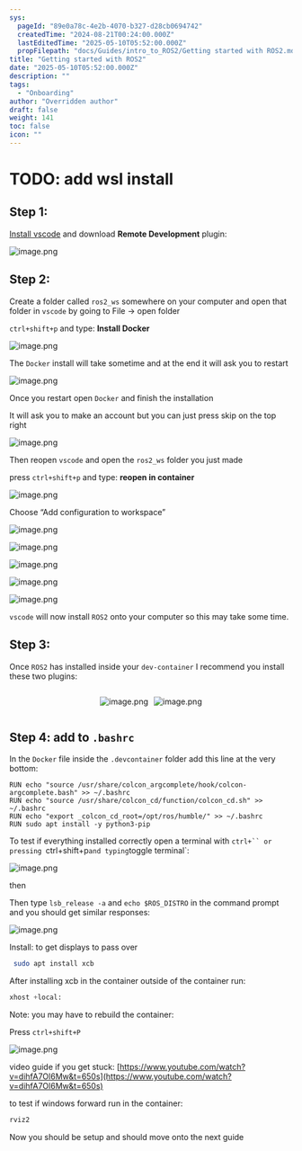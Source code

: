 ```yaml
---
sys:
  pageId: "89e0a78c-4e2b-4070-b327-d28cb0694742"
  createdTime: "2024-08-21T00:24:00.000Z"
  lastEditedTime: "2025-05-10T05:52:00.000Z"
  propFilepath: "docs/Guides/intro_to_ROS2/Getting started with ROS2.md"
title: "Getting started with ROS2"
date: "2025-05-10T05:52:00.000Z"
description: ""
tags:
  - "Onboarding"
author: "Overridden author"
draft: false
weight: 141
toc: false
icon: ""
---
```


# TODO: add wsl install

## Step 1:

[Install vscode](https://code.visualstudio.com/download) and download **Remote Development** plugin:

![image.png](https://prod-files-secure.s3.us-west-2.amazonaws.com/d518164a-d88e-44d1-a4ee-3adb3bd8bce0/efb52993-1881-4a40-b95e-6f020334f022/image.png?X-Amz-Algorithm=AWS4-HMAC-SHA256&X-Amz-Content-Sha256=UNSIGNED-PAYLOAD&X-Amz-Credential=ASIAZI2LB466YF6EVEIN%2F20250524%2Fus-west-2%2Fs3%2Faws4_request&X-Amz-Date=20250524T090752Z&X-Amz-Expires=3600&X-Amz-Security-Token=IQoJb3JpZ2luX2VjEEgaCXVzLXdlc3QtMiJGMEQCIAbTpynAJbj8q3A31HnlV6MIKXdjcp6SlDihksHbXsLkAiB6QUzWSNo7tOrtBghl2I8NDeEYfqGBoXMBKjQdm5HgMSr%2FAwgREAAaDDYzNzQyMzE4MzgwNSIMRiNZKnVz3BHmd19kKtwDl27mqRr%2F8wJr%2BDjLZGw89gKORukX39o9i4n5ircYbU8vNpc7%2B1hV6wy0g7etLep0fcJ7VGwaiUAAcmuLtoOMib7y%2Fu8soXsm1B5PekgpH9yFpGIcXwQh8baBuTaVji%2BvAjAwiSJNgQ9huTHwExqlEOuwjqYUM9glL5KW9gco2Vm%2FqER4%2BGdYQetFlwekUsglexgRlmvPntTcy4DObsD2DJ%2Fp0xgHaAPbiOeQNIlq%2F8DnIIB7GjAy5nOo3zAWDIq6BJO66wk%2BDFaXOo0jC88kU%2BAZiEkOq12IzDCUad9TQwGQlcNjwPdkW4MhKIiVCwhGB0kKTITvPplMB7ME%2FjhIQ4f%2BW8wKc0Rn%2BdHTGWNNsdOET3EBTTWKXexSksk668dptt40cIRX8u0HusWhhiysFGvrzJRJqmC49xWHUw8zJneWY%2BPOsPouKQ%2BpBrF7pxh39auSJHFe8JT3rAS2%2FcwHG3oltK64cYvNbqLN8iE6B5QqG2QDkxPHLDCQHbS1lKGRMzzgvC4NTehZmCIUr4TynNquWoI5WlO9FiWlxJ0czfjUNTI5vd6QDWhFbB9kGEEswuNxppU%2B2Af5dgDFM%2Bl9WuIX%2FzMdPmt2FlSorDkJeVQMKve%2Bg9NoGP%2BT88Uw1oDGwQY6pgG6N4fMcLattTQB83tw558%2Fv0pJ%2F%2B2Ww29oXsCcyodmB2geabBZ1ma6M1PxAgfpRBXTZeTd2arqdRNRzT8p9nPcnsTt4q%2BM0CHsNTwRDQunoqprjrxqAYU5edjp6FsvGj6YfvdBD9IcHhSyuGQifu5T0Ji%2B2cXNLu%2BXb0g0YQeqfUxHtg8veU0d14jTxui1nSpGgRAX4lEXdmhva9xd369aqbi2PoA0&X-Amz-Signature=26e948436db01507dc3f7e98d3184e65fd5b7253e7a4d0d7a83eef994b0de25d&X-Amz-SignedHeaders=host&x-id=GetObject)

## Step 2:

Create a folder called `ros2_ws` somewhere on your computer and open that folder in `vscode` by going to File → open folder 

`ctrl+shift+p` and type: **Install Docker**

![image.png](https://prod-files-secure.s3.us-west-2.amazonaws.com/d518164a-d88e-44d1-a4ee-3adb3bd8bce0/2269dc0e-1cd5-47ff-bceb-c04ad9b2eab0/image.png?X-Amz-Algorithm=AWS4-HMAC-SHA256&X-Amz-Content-Sha256=UNSIGNED-PAYLOAD&X-Amz-Credential=ASIAZI2LB466YF6EVEIN%2F20250524%2Fus-west-2%2Fs3%2Faws4_request&X-Amz-Date=20250524T090751Z&X-Amz-Expires=3600&X-Amz-Security-Token=IQoJb3JpZ2luX2VjEEgaCXVzLXdlc3QtMiJGMEQCIAbTpynAJbj8q3A31HnlV6MIKXdjcp6SlDihksHbXsLkAiB6QUzWSNo7tOrtBghl2I8NDeEYfqGBoXMBKjQdm5HgMSr%2FAwgREAAaDDYzNzQyMzE4MzgwNSIMRiNZKnVz3BHmd19kKtwDl27mqRr%2F8wJr%2BDjLZGw89gKORukX39o9i4n5ircYbU8vNpc7%2B1hV6wy0g7etLep0fcJ7VGwaiUAAcmuLtoOMib7y%2Fu8soXsm1B5PekgpH9yFpGIcXwQh8baBuTaVji%2BvAjAwiSJNgQ9huTHwExqlEOuwjqYUM9glL5KW9gco2Vm%2FqER4%2BGdYQetFlwekUsglexgRlmvPntTcy4DObsD2DJ%2Fp0xgHaAPbiOeQNIlq%2F8DnIIB7GjAy5nOo3zAWDIq6BJO66wk%2BDFaXOo0jC88kU%2BAZiEkOq12IzDCUad9TQwGQlcNjwPdkW4MhKIiVCwhGB0kKTITvPplMB7ME%2FjhIQ4f%2BW8wKc0Rn%2BdHTGWNNsdOET3EBTTWKXexSksk668dptt40cIRX8u0HusWhhiysFGvrzJRJqmC49xWHUw8zJneWY%2BPOsPouKQ%2BpBrF7pxh39auSJHFe8JT3rAS2%2FcwHG3oltK64cYvNbqLN8iE6B5QqG2QDkxPHLDCQHbS1lKGRMzzgvC4NTehZmCIUr4TynNquWoI5WlO9FiWlxJ0czfjUNTI5vd6QDWhFbB9kGEEswuNxppU%2B2Af5dgDFM%2Bl9WuIX%2FzMdPmt2FlSorDkJeVQMKve%2Bg9NoGP%2BT88Uw1oDGwQY6pgG6N4fMcLattTQB83tw558%2Fv0pJ%2F%2B2Ww29oXsCcyodmB2geabBZ1ma6M1PxAgfpRBXTZeTd2arqdRNRzT8p9nPcnsTt4q%2BM0CHsNTwRDQunoqprjrxqAYU5edjp6FsvGj6YfvdBD9IcHhSyuGQifu5T0Ji%2B2cXNLu%2BXb0g0YQeqfUxHtg8veU0d14jTxui1nSpGgRAX4lEXdmhva9xd369aqbi2PoA0&X-Amz-Signature=6890f0a037182b0f6642f29c107cb51c0ec9258ba8ac4ab35801e9e89dc4b54c&X-Amz-SignedHeaders=host&x-id=GetObject)

The `Docker` install will take sometime and at the end it will ask you to restart

![image.png](https://prod-files-secure.s3.us-west-2.amazonaws.com/d518164a-d88e-44d1-a4ee-3adb3bd8bce0/ed233f78-be33-4b1f-b89c-9c346c0e961e/image.png?X-Amz-Algorithm=AWS4-HMAC-SHA256&X-Amz-Content-Sha256=UNSIGNED-PAYLOAD&X-Amz-Credential=ASIAZI2LB466YF6EVEIN%2F20250524%2Fus-west-2%2Fs3%2Faws4_request&X-Amz-Date=20250524T090751Z&X-Amz-Expires=3600&X-Amz-Security-Token=IQoJb3JpZ2luX2VjEEgaCXVzLXdlc3QtMiJGMEQCIAbTpynAJbj8q3A31HnlV6MIKXdjcp6SlDihksHbXsLkAiB6QUzWSNo7tOrtBghl2I8NDeEYfqGBoXMBKjQdm5HgMSr%2FAwgREAAaDDYzNzQyMzE4MzgwNSIMRiNZKnVz3BHmd19kKtwDl27mqRr%2F8wJr%2BDjLZGw89gKORukX39o9i4n5ircYbU8vNpc7%2B1hV6wy0g7etLep0fcJ7VGwaiUAAcmuLtoOMib7y%2Fu8soXsm1B5PekgpH9yFpGIcXwQh8baBuTaVji%2BvAjAwiSJNgQ9huTHwExqlEOuwjqYUM9glL5KW9gco2Vm%2FqER4%2BGdYQetFlwekUsglexgRlmvPntTcy4DObsD2DJ%2Fp0xgHaAPbiOeQNIlq%2F8DnIIB7GjAy5nOo3zAWDIq6BJO66wk%2BDFaXOo0jC88kU%2BAZiEkOq12IzDCUad9TQwGQlcNjwPdkW4MhKIiVCwhGB0kKTITvPplMB7ME%2FjhIQ4f%2BW8wKc0Rn%2BdHTGWNNsdOET3EBTTWKXexSksk668dptt40cIRX8u0HusWhhiysFGvrzJRJqmC49xWHUw8zJneWY%2BPOsPouKQ%2BpBrF7pxh39auSJHFe8JT3rAS2%2FcwHG3oltK64cYvNbqLN8iE6B5QqG2QDkxPHLDCQHbS1lKGRMzzgvC4NTehZmCIUr4TynNquWoI5WlO9FiWlxJ0czfjUNTI5vd6QDWhFbB9kGEEswuNxppU%2B2Af5dgDFM%2Bl9WuIX%2FzMdPmt2FlSorDkJeVQMKve%2Bg9NoGP%2BT88Uw1oDGwQY6pgG6N4fMcLattTQB83tw558%2Fv0pJ%2F%2B2Ww29oXsCcyodmB2geabBZ1ma6M1PxAgfpRBXTZeTd2arqdRNRzT8p9nPcnsTt4q%2BM0CHsNTwRDQunoqprjrxqAYU5edjp6FsvGj6YfvdBD9IcHhSyuGQifu5T0Ji%2B2cXNLu%2BXb0g0YQeqfUxHtg8veU0d14jTxui1nSpGgRAX4lEXdmhva9xd369aqbi2PoA0&X-Amz-Signature=fc9184bbafb6ff155e3f7214e23cf593c9065266b32fa579ed4eb604dbd0f2a3&X-Amz-SignedHeaders=host&x-id=GetObject)

Once you restart open `Docker` and finish the installation

It will ask you to make an account but you can just press skip on the top right

![image.png](https://prod-files-secure.s3.us-west-2.amazonaws.com/d518164a-d88e-44d1-a4ee-3adb3bd8bce0/21010ad9-1659-4fd9-9f59-9932a09b2a3d/image.png?X-Amz-Algorithm=AWS4-HMAC-SHA256&X-Amz-Content-Sha256=UNSIGNED-PAYLOAD&X-Amz-Credential=ASIAZI2LB466YF6EVEIN%2F20250524%2Fus-west-2%2Fs3%2Faws4_request&X-Amz-Date=20250524T090752Z&X-Amz-Expires=3600&X-Amz-Security-Token=IQoJb3JpZ2luX2VjEEgaCXVzLXdlc3QtMiJGMEQCIAbTpynAJbj8q3A31HnlV6MIKXdjcp6SlDihksHbXsLkAiB6QUzWSNo7tOrtBghl2I8NDeEYfqGBoXMBKjQdm5HgMSr%2FAwgREAAaDDYzNzQyMzE4MzgwNSIMRiNZKnVz3BHmd19kKtwDl27mqRr%2F8wJr%2BDjLZGw89gKORukX39o9i4n5ircYbU8vNpc7%2B1hV6wy0g7etLep0fcJ7VGwaiUAAcmuLtoOMib7y%2Fu8soXsm1B5PekgpH9yFpGIcXwQh8baBuTaVji%2BvAjAwiSJNgQ9huTHwExqlEOuwjqYUM9glL5KW9gco2Vm%2FqER4%2BGdYQetFlwekUsglexgRlmvPntTcy4DObsD2DJ%2Fp0xgHaAPbiOeQNIlq%2F8DnIIB7GjAy5nOo3zAWDIq6BJO66wk%2BDFaXOo0jC88kU%2BAZiEkOq12IzDCUad9TQwGQlcNjwPdkW4MhKIiVCwhGB0kKTITvPplMB7ME%2FjhIQ4f%2BW8wKc0Rn%2BdHTGWNNsdOET3EBTTWKXexSksk668dptt40cIRX8u0HusWhhiysFGvrzJRJqmC49xWHUw8zJneWY%2BPOsPouKQ%2BpBrF7pxh39auSJHFe8JT3rAS2%2FcwHG3oltK64cYvNbqLN8iE6B5QqG2QDkxPHLDCQHbS1lKGRMzzgvC4NTehZmCIUr4TynNquWoI5WlO9FiWlxJ0czfjUNTI5vd6QDWhFbB9kGEEswuNxppU%2B2Af5dgDFM%2Bl9WuIX%2FzMdPmt2FlSorDkJeVQMKve%2Bg9NoGP%2BT88Uw1oDGwQY6pgG6N4fMcLattTQB83tw558%2Fv0pJ%2F%2B2Ww29oXsCcyodmB2geabBZ1ma6M1PxAgfpRBXTZeTd2arqdRNRzT8p9nPcnsTt4q%2BM0CHsNTwRDQunoqprjrxqAYU5edjp6FsvGj6YfvdBD9IcHhSyuGQifu5T0Ji%2B2cXNLu%2BXb0g0YQeqfUxHtg8veU0d14jTxui1nSpGgRAX4lEXdmhva9xd369aqbi2PoA0&X-Amz-Signature=629ab237863fefa80380e2147778e973893a53dc10f1ae211b040dedd0ec6cbb&X-Amz-SignedHeaders=host&x-id=GetObject)

Then reopen `vscode` and open the `ros2_ws` folder you just made

press `ctrl+shift+p` and type: **reopen in container**

![image.png](https://prod-files-secure.s3.us-west-2.amazonaws.com/d518164a-d88e-44d1-a4ee-3adb3bd8bce0/4e93b8c2-41ad-488c-8095-c74205196118/image.png?X-Amz-Algorithm=AWS4-HMAC-SHA256&X-Amz-Content-Sha256=UNSIGNED-PAYLOAD&X-Amz-Credential=ASIAZI2LB466YF6EVEIN%2F20250524%2Fus-west-2%2Fs3%2Faws4_request&X-Amz-Date=20250524T090751Z&X-Amz-Expires=3600&X-Amz-Security-Token=IQoJb3JpZ2luX2VjEEgaCXVzLXdlc3QtMiJGMEQCIAbTpynAJbj8q3A31HnlV6MIKXdjcp6SlDihksHbXsLkAiB6QUzWSNo7tOrtBghl2I8NDeEYfqGBoXMBKjQdm5HgMSr%2FAwgREAAaDDYzNzQyMzE4MzgwNSIMRiNZKnVz3BHmd19kKtwDl27mqRr%2F8wJr%2BDjLZGw89gKORukX39o9i4n5ircYbU8vNpc7%2B1hV6wy0g7etLep0fcJ7VGwaiUAAcmuLtoOMib7y%2Fu8soXsm1B5PekgpH9yFpGIcXwQh8baBuTaVji%2BvAjAwiSJNgQ9huTHwExqlEOuwjqYUM9glL5KW9gco2Vm%2FqER4%2BGdYQetFlwekUsglexgRlmvPntTcy4DObsD2DJ%2Fp0xgHaAPbiOeQNIlq%2F8DnIIB7GjAy5nOo3zAWDIq6BJO66wk%2BDFaXOo0jC88kU%2BAZiEkOq12IzDCUad9TQwGQlcNjwPdkW4MhKIiVCwhGB0kKTITvPplMB7ME%2FjhIQ4f%2BW8wKc0Rn%2BdHTGWNNsdOET3EBTTWKXexSksk668dptt40cIRX8u0HusWhhiysFGvrzJRJqmC49xWHUw8zJneWY%2BPOsPouKQ%2BpBrF7pxh39auSJHFe8JT3rAS2%2FcwHG3oltK64cYvNbqLN8iE6B5QqG2QDkxPHLDCQHbS1lKGRMzzgvC4NTehZmCIUr4TynNquWoI5WlO9FiWlxJ0czfjUNTI5vd6QDWhFbB9kGEEswuNxppU%2B2Af5dgDFM%2Bl9WuIX%2FzMdPmt2FlSorDkJeVQMKve%2Bg9NoGP%2BT88Uw1oDGwQY6pgG6N4fMcLattTQB83tw558%2Fv0pJ%2F%2B2Ww29oXsCcyodmB2geabBZ1ma6M1PxAgfpRBXTZeTd2arqdRNRzT8p9nPcnsTt4q%2BM0CHsNTwRDQunoqprjrxqAYU5edjp6FsvGj6YfvdBD9IcHhSyuGQifu5T0Ji%2B2cXNLu%2BXb0g0YQeqfUxHtg8veU0d14jTxui1nSpGgRAX4lEXdmhva9xd369aqbi2PoA0&X-Amz-Signature=5af9e4550a6e95b6773e9726ad32d5cb093cc855aebb551f771905208175b5aa&X-Amz-SignedHeaders=host&x-id=GetObject)

Choose “Add configuration to workspace”

![image.png](https://prod-files-secure.s3.us-west-2.amazonaws.com/d518164a-d88e-44d1-a4ee-3adb3bd8bce0/9560b282-5060-4989-ba37-97e7b2c22476/image.png?X-Amz-Algorithm=AWS4-HMAC-SHA256&X-Amz-Content-Sha256=UNSIGNED-PAYLOAD&X-Amz-Credential=ASIAZI2LB466YF6EVEIN%2F20250524%2Fus-west-2%2Fs3%2Faws4_request&X-Amz-Date=20250524T090752Z&X-Amz-Expires=3600&X-Amz-Security-Token=IQoJb3JpZ2luX2VjEEgaCXVzLXdlc3QtMiJGMEQCIAbTpynAJbj8q3A31HnlV6MIKXdjcp6SlDihksHbXsLkAiB6QUzWSNo7tOrtBghl2I8NDeEYfqGBoXMBKjQdm5HgMSr%2FAwgREAAaDDYzNzQyMzE4MzgwNSIMRiNZKnVz3BHmd19kKtwDl27mqRr%2F8wJr%2BDjLZGw89gKORukX39o9i4n5ircYbU8vNpc7%2B1hV6wy0g7etLep0fcJ7VGwaiUAAcmuLtoOMib7y%2Fu8soXsm1B5PekgpH9yFpGIcXwQh8baBuTaVji%2BvAjAwiSJNgQ9huTHwExqlEOuwjqYUM9glL5KW9gco2Vm%2FqER4%2BGdYQetFlwekUsglexgRlmvPntTcy4DObsD2DJ%2Fp0xgHaAPbiOeQNIlq%2F8DnIIB7GjAy5nOo3zAWDIq6BJO66wk%2BDFaXOo0jC88kU%2BAZiEkOq12IzDCUad9TQwGQlcNjwPdkW4MhKIiVCwhGB0kKTITvPplMB7ME%2FjhIQ4f%2BW8wKc0Rn%2BdHTGWNNsdOET3EBTTWKXexSksk668dptt40cIRX8u0HusWhhiysFGvrzJRJqmC49xWHUw8zJneWY%2BPOsPouKQ%2BpBrF7pxh39auSJHFe8JT3rAS2%2FcwHG3oltK64cYvNbqLN8iE6B5QqG2QDkxPHLDCQHbS1lKGRMzzgvC4NTehZmCIUr4TynNquWoI5WlO9FiWlxJ0czfjUNTI5vd6QDWhFbB9kGEEswuNxppU%2B2Af5dgDFM%2Bl9WuIX%2FzMdPmt2FlSorDkJeVQMKve%2Bg9NoGP%2BT88Uw1oDGwQY6pgG6N4fMcLattTQB83tw558%2Fv0pJ%2F%2B2Ww29oXsCcyodmB2geabBZ1ma6M1PxAgfpRBXTZeTd2arqdRNRzT8p9nPcnsTt4q%2BM0CHsNTwRDQunoqprjrxqAYU5edjp6FsvGj6YfvdBD9IcHhSyuGQifu5T0Ji%2B2cXNLu%2BXb0g0YQeqfUxHtg8veU0d14jTxui1nSpGgRAX4lEXdmhva9xd369aqbi2PoA0&X-Amz-Signature=06882514c0bdfe3f2216aeabe3699254cb2b808dc7eab02f3fc6cb801bb27c56&X-Amz-SignedHeaders=host&x-id=GetObject)

![image.png](https://prod-files-secure.s3.us-west-2.amazonaws.com/d518164a-d88e-44d1-a4ee-3adb3bd8bce0/2ee63f81-886b-48e8-a553-dc6e5eac99e4/image.png?X-Amz-Algorithm=AWS4-HMAC-SHA256&X-Amz-Content-Sha256=UNSIGNED-PAYLOAD&X-Amz-Credential=ASIAZI2LB466YF6EVEIN%2F20250524%2Fus-west-2%2Fs3%2Faws4_request&X-Amz-Date=20250524T090752Z&X-Amz-Expires=3600&X-Amz-Security-Token=IQoJb3JpZ2luX2VjEEgaCXVzLXdlc3QtMiJGMEQCIAbTpynAJbj8q3A31HnlV6MIKXdjcp6SlDihksHbXsLkAiB6QUzWSNo7tOrtBghl2I8NDeEYfqGBoXMBKjQdm5HgMSr%2FAwgREAAaDDYzNzQyMzE4MzgwNSIMRiNZKnVz3BHmd19kKtwDl27mqRr%2F8wJr%2BDjLZGw89gKORukX39o9i4n5ircYbU8vNpc7%2B1hV6wy0g7etLep0fcJ7VGwaiUAAcmuLtoOMib7y%2Fu8soXsm1B5PekgpH9yFpGIcXwQh8baBuTaVji%2BvAjAwiSJNgQ9huTHwExqlEOuwjqYUM9glL5KW9gco2Vm%2FqER4%2BGdYQetFlwekUsglexgRlmvPntTcy4DObsD2DJ%2Fp0xgHaAPbiOeQNIlq%2F8DnIIB7GjAy5nOo3zAWDIq6BJO66wk%2BDFaXOo0jC88kU%2BAZiEkOq12IzDCUad9TQwGQlcNjwPdkW4MhKIiVCwhGB0kKTITvPplMB7ME%2FjhIQ4f%2BW8wKc0Rn%2BdHTGWNNsdOET3EBTTWKXexSksk668dptt40cIRX8u0HusWhhiysFGvrzJRJqmC49xWHUw8zJneWY%2BPOsPouKQ%2BpBrF7pxh39auSJHFe8JT3rAS2%2FcwHG3oltK64cYvNbqLN8iE6B5QqG2QDkxPHLDCQHbS1lKGRMzzgvC4NTehZmCIUr4TynNquWoI5WlO9FiWlxJ0czfjUNTI5vd6QDWhFbB9kGEEswuNxppU%2B2Af5dgDFM%2Bl9WuIX%2FzMdPmt2FlSorDkJeVQMKve%2Bg9NoGP%2BT88Uw1oDGwQY6pgG6N4fMcLattTQB83tw558%2Fv0pJ%2F%2B2Ww29oXsCcyodmB2geabBZ1ma6M1PxAgfpRBXTZeTd2arqdRNRzT8p9nPcnsTt4q%2BM0CHsNTwRDQunoqprjrxqAYU5edjp6FsvGj6YfvdBD9IcHhSyuGQifu5T0Ji%2B2cXNLu%2BXb0g0YQeqfUxHtg8veU0d14jTxui1nSpGgRAX4lEXdmhva9xd369aqbi2PoA0&X-Amz-Signature=acfe8eb94730ed33bee5a355d2188057afa0c4ad31348aac175888001e054b12&X-Amz-SignedHeaders=host&x-id=GetObject)

![image.png](https://prod-files-secure.s3.us-west-2.amazonaws.com/d518164a-d88e-44d1-a4ee-3adb3bd8bce0/ae1580b2-b048-407e-aed9-b584224a7a04/image.png?X-Amz-Algorithm=AWS4-HMAC-SHA256&X-Amz-Content-Sha256=UNSIGNED-PAYLOAD&X-Amz-Credential=ASIAZI2LB466YF6EVEIN%2F20250524%2Fus-west-2%2Fs3%2Faws4_request&X-Amz-Date=20250524T090751Z&X-Amz-Expires=3600&X-Amz-Security-Token=IQoJb3JpZ2luX2VjEEgaCXVzLXdlc3QtMiJGMEQCIAbTpynAJbj8q3A31HnlV6MIKXdjcp6SlDihksHbXsLkAiB6QUzWSNo7tOrtBghl2I8NDeEYfqGBoXMBKjQdm5HgMSr%2FAwgREAAaDDYzNzQyMzE4MzgwNSIMRiNZKnVz3BHmd19kKtwDl27mqRr%2F8wJr%2BDjLZGw89gKORukX39o9i4n5ircYbU8vNpc7%2B1hV6wy0g7etLep0fcJ7VGwaiUAAcmuLtoOMib7y%2Fu8soXsm1B5PekgpH9yFpGIcXwQh8baBuTaVji%2BvAjAwiSJNgQ9huTHwExqlEOuwjqYUM9glL5KW9gco2Vm%2FqER4%2BGdYQetFlwekUsglexgRlmvPntTcy4DObsD2DJ%2Fp0xgHaAPbiOeQNIlq%2F8DnIIB7GjAy5nOo3zAWDIq6BJO66wk%2BDFaXOo0jC88kU%2BAZiEkOq12IzDCUad9TQwGQlcNjwPdkW4MhKIiVCwhGB0kKTITvPplMB7ME%2FjhIQ4f%2BW8wKc0Rn%2BdHTGWNNsdOET3EBTTWKXexSksk668dptt40cIRX8u0HusWhhiysFGvrzJRJqmC49xWHUw8zJneWY%2BPOsPouKQ%2BpBrF7pxh39auSJHFe8JT3rAS2%2FcwHG3oltK64cYvNbqLN8iE6B5QqG2QDkxPHLDCQHbS1lKGRMzzgvC4NTehZmCIUr4TynNquWoI5WlO9FiWlxJ0czfjUNTI5vd6QDWhFbB9kGEEswuNxppU%2B2Af5dgDFM%2Bl9WuIX%2FzMdPmt2FlSorDkJeVQMKve%2Bg9NoGP%2BT88Uw1oDGwQY6pgG6N4fMcLattTQB83tw558%2Fv0pJ%2F%2B2Ww29oXsCcyodmB2geabBZ1ma6M1PxAgfpRBXTZeTd2arqdRNRzT8p9nPcnsTt4q%2BM0CHsNTwRDQunoqprjrxqAYU5edjp6FsvGj6YfvdBD9IcHhSyuGQifu5T0Ji%2B2cXNLu%2BXb0g0YQeqfUxHtg8veU0d14jTxui1nSpGgRAX4lEXdmhva9xd369aqbi2PoA0&X-Amz-Signature=0802574b4182640b21a2633d6284701a12f675e1efa1492eede01cc73632ce47&X-Amz-SignedHeaders=host&x-id=GetObject)

![image.png](https://prod-files-secure.s3.us-west-2.amazonaws.com/d518164a-d88e-44d1-a4ee-3adb3bd8bce0/53255b28-f75e-430f-b9e3-c0ac8577e42b/image.png?X-Amz-Algorithm=AWS4-HMAC-SHA256&X-Amz-Content-Sha256=UNSIGNED-PAYLOAD&X-Amz-Credential=ASIAZI2LB466YF6EVEIN%2F20250524%2Fus-west-2%2Fs3%2Faws4_request&X-Amz-Date=20250524T090751Z&X-Amz-Expires=3600&X-Amz-Security-Token=IQoJb3JpZ2luX2VjEEgaCXVzLXdlc3QtMiJGMEQCIAbTpynAJbj8q3A31HnlV6MIKXdjcp6SlDihksHbXsLkAiB6QUzWSNo7tOrtBghl2I8NDeEYfqGBoXMBKjQdm5HgMSr%2FAwgREAAaDDYzNzQyMzE4MzgwNSIMRiNZKnVz3BHmd19kKtwDl27mqRr%2F8wJr%2BDjLZGw89gKORukX39o9i4n5ircYbU8vNpc7%2B1hV6wy0g7etLep0fcJ7VGwaiUAAcmuLtoOMib7y%2Fu8soXsm1B5PekgpH9yFpGIcXwQh8baBuTaVji%2BvAjAwiSJNgQ9huTHwExqlEOuwjqYUM9glL5KW9gco2Vm%2FqER4%2BGdYQetFlwekUsglexgRlmvPntTcy4DObsD2DJ%2Fp0xgHaAPbiOeQNIlq%2F8DnIIB7GjAy5nOo3zAWDIq6BJO66wk%2BDFaXOo0jC88kU%2BAZiEkOq12IzDCUad9TQwGQlcNjwPdkW4MhKIiVCwhGB0kKTITvPplMB7ME%2FjhIQ4f%2BW8wKc0Rn%2BdHTGWNNsdOET3EBTTWKXexSksk668dptt40cIRX8u0HusWhhiysFGvrzJRJqmC49xWHUw8zJneWY%2BPOsPouKQ%2BpBrF7pxh39auSJHFe8JT3rAS2%2FcwHG3oltK64cYvNbqLN8iE6B5QqG2QDkxPHLDCQHbS1lKGRMzzgvC4NTehZmCIUr4TynNquWoI5WlO9FiWlxJ0czfjUNTI5vd6QDWhFbB9kGEEswuNxppU%2B2Af5dgDFM%2Bl9WuIX%2FzMdPmt2FlSorDkJeVQMKve%2Bg9NoGP%2BT88Uw1oDGwQY6pgG6N4fMcLattTQB83tw558%2Fv0pJ%2F%2B2Ww29oXsCcyodmB2geabBZ1ma6M1PxAgfpRBXTZeTd2arqdRNRzT8p9nPcnsTt4q%2BM0CHsNTwRDQunoqprjrxqAYU5edjp6FsvGj6YfvdBD9IcHhSyuGQifu5T0Ji%2B2cXNLu%2BXb0g0YQeqfUxHtg8veU0d14jTxui1nSpGgRAX4lEXdmhva9xd369aqbi2PoA0&X-Amz-Signature=a1d902dc3b4ced00a2aee37cfd898f82e6b488607cf0a380f868018648ded086&X-Amz-SignedHeaders=host&x-id=GetObject)

![image.png](https://prod-files-secure.s3.us-west-2.amazonaws.com/d518164a-d88e-44d1-a4ee-3adb3bd8bce0/7c562767-5af9-4ffb-97d1-327bcdf4ee00/image.png?X-Amz-Algorithm=AWS4-HMAC-SHA256&X-Amz-Content-Sha256=UNSIGNED-PAYLOAD&X-Amz-Credential=ASIAZI2LB466YF6EVEIN%2F20250524%2Fus-west-2%2Fs3%2Faws4_request&X-Amz-Date=20250524T090751Z&X-Amz-Expires=3600&X-Amz-Security-Token=IQoJb3JpZ2luX2VjEEgaCXVzLXdlc3QtMiJGMEQCIAbTpynAJbj8q3A31HnlV6MIKXdjcp6SlDihksHbXsLkAiB6QUzWSNo7tOrtBghl2I8NDeEYfqGBoXMBKjQdm5HgMSr%2FAwgREAAaDDYzNzQyMzE4MzgwNSIMRiNZKnVz3BHmd19kKtwDl27mqRr%2F8wJr%2BDjLZGw89gKORukX39o9i4n5ircYbU8vNpc7%2B1hV6wy0g7etLep0fcJ7VGwaiUAAcmuLtoOMib7y%2Fu8soXsm1B5PekgpH9yFpGIcXwQh8baBuTaVji%2BvAjAwiSJNgQ9huTHwExqlEOuwjqYUM9glL5KW9gco2Vm%2FqER4%2BGdYQetFlwekUsglexgRlmvPntTcy4DObsD2DJ%2Fp0xgHaAPbiOeQNIlq%2F8DnIIB7GjAy5nOo3zAWDIq6BJO66wk%2BDFaXOo0jC88kU%2BAZiEkOq12IzDCUad9TQwGQlcNjwPdkW4MhKIiVCwhGB0kKTITvPplMB7ME%2FjhIQ4f%2BW8wKc0Rn%2BdHTGWNNsdOET3EBTTWKXexSksk668dptt40cIRX8u0HusWhhiysFGvrzJRJqmC49xWHUw8zJneWY%2BPOsPouKQ%2BpBrF7pxh39auSJHFe8JT3rAS2%2FcwHG3oltK64cYvNbqLN8iE6B5QqG2QDkxPHLDCQHbS1lKGRMzzgvC4NTehZmCIUr4TynNquWoI5WlO9FiWlxJ0czfjUNTI5vd6QDWhFbB9kGEEswuNxppU%2B2Af5dgDFM%2Bl9WuIX%2FzMdPmt2FlSorDkJeVQMKve%2Bg9NoGP%2BT88Uw1oDGwQY6pgG6N4fMcLattTQB83tw558%2Fv0pJ%2F%2B2Ww29oXsCcyodmB2geabBZ1ma6M1PxAgfpRBXTZeTd2arqdRNRzT8p9nPcnsTt4q%2BM0CHsNTwRDQunoqprjrxqAYU5edjp6FsvGj6YfvdBD9IcHhSyuGQifu5T0Ji%2B2cXNLu%2BXb0g0YQeqfUxHtg8veU0d14jTxui1nSpGgRAX4lEXdmhva9xd369aqbi2PoA0&X-Amz-Signature=037085617ba0cd4f883a3ef8221b7cae6307354f2c5e816530949fc72b2256aa&X-Amz-SignedHeaders=host&x-id=GetObject)

`vscode` will now install `ROS2` onto your computer so this may take some time.

## Step 3:

Once `ROS2` has installed inside your `dev-container` I recommend you install these two plugins:

<div style="display: flex;flex-direction: row; column-gap:10px; max-width: 630px;justify-content: center;">
<div>

![image.png](https://prod-files-secure.s3.us-west-2.amazonaws.com/d518164a-d88e-44d1-a4ee-3adb3bd8bce0/3fc3d550-5a54-4ba1-ba6b-faa01cdb7369/image.png?X-Amz-Algorithm=AWS4-HMAC-SHA256&X-Amz-Content-Sha256=UNSIGNED-PAYLOAD&X-Amz-Credential=ASIAZI2LB4667SNTOUZN%2F20250524%2Fus-west-2%2Fs3%2Faws4_request&X-Amz-Date=20250524T090754Z&X-Amz-Expires=3600&X-Amz-Security-Token=IQoJb3JpZ2luX2VjEEgaCXVzLXdlc3QtMiJGMEQCIA8Rbzptzp5LMzb3hby4IBFjAWCEEm9YnXverPRCf3ovAiBnoQRoBzGjlW31hDvuOHcYbUj7GGtGKcNmNaWMo2V8lCr%2FAwgREAAaDDYzNzQyMzE4MzgwNSIMPQsz1J0k71VaVLiSKtwDvzUP2vVZwQvIntz1Z8gNARpozyDogwJtF%2BfqRmaezR%2BbtFry%2Fk7%2BvPikSpxRP2d9O%2B3VQZiIqt9kAZ5YhCQQ4SIYCFj0NAiPE9Hhgj1SvtxjvRH3fTGJm197UYm5Q8ohI1i5SmdDK1dETaolf2zSc2CEsDlfruEzJw2eIlCUhFV%2BwXO%2F9VO9iFzeoRKBKjJF8W%2F7orONqZyC21bWJIFlD7QWnkVl%2B8HduDnxjeso40a6m0X%2Fj3ITG4FHGQyhkyDTv76cQQouDBZVCCz22hZKGsSDKjRWSIm7wmky4gofFU3QRADO%2FlGPOiUpdAt2jE9vqz1F1gRdPloJlj4CigMQUeOc4Tp9ZPBVtn6sPTfon3pRLgG08ksecDDGmOYEX7pjcqsYQAD0XAdfaoxY1ADISyqpkE1GpRhUs3260TH1b5N4wSmt1u%2BEKwuwRwJHzoeWRo7Ig7nik6gSTq33%2BJ9Ke10A5zcyvzTl5JGhX5OcySFyLyhapjUGyBKBmuDhnotGNcijH26YS7o9MeOzH4sviTzxyyD0MHuMgaN8JPJbMuV9xeg748xPh9gvot3z3Bngmp1KHQd5hdMsQ3TrvFJo9uykEYxBflpAeUT7D0WsePSGlJNcuPfjeLT7%2BWEwsIDGwQY6pgFphwFnaDIrMw2k460GNhFjxXL46HhGbRgSlKrDDXXRZq2uTfFlwAScF%2FgCe4722JE5M%2BNUdLz1YppZJ%2BxFpwD7bmVFbN5ZC0dQdNUGNluEMIhzOu2FLWgGyFT0%2B3SbkCdE7CStu7irwdMx4dz58p%2Bjxp8oqPzv64WfbSLMaEfEtx3NE7sRy9Q7ruYtV355V%2BpE8EPGYnvcfaIsM8DFaCTaRom0oyqX&X-Amz-Signature=2d00f8b0465110f220cd0e1b368ab599535770432388b7b2150390a88743e0dc&X-Amz-SignedHeaders=host&x-id=GetObject)

</div>
<div>

![image.png](https://prod-files-secure.s3.us-west-2.amazonaws.com/d518164a-d88e-44d1-a4ee-3adb3bd8bce0/d994cc66-13c2-4093-a5a3-f84cf4601a82/image.png?X-Amz-Algorithm=AWS4-HMAC-SHA256&X-Amz-Content-Sha256=UNSIGNED-PAYLOAD&X-Amz-Credential=ASIAZI2LB466XGEAROLI%2F20250524%2Fus-west-2%2Fs3%2Faws4_request&X-Amz-Date=20250524T090754Z&X-Amz-Expires=3600&X-Amz-Security-Token=IQoJb3JpZ2luX2VjEEkaCXVzLXdlc3QtMiJGMEQCIA9%2FIzYf7j6eeAz9uq8GfqkK35NGOA0f4aBhRFmwVyPHAiAB007fGONFhgVJ0D5kFCtCq9e27%2Bw%2FdjY5nvNBkBaFNyr%2FAwgSEAAaDDYzNzQyMzE4MzgwNSIMkXFVeX2ekvKz9DwKKtwD2pM22HY9bONEot8BT%2Bzw%2BPSXJWPFpItfd%2Bpw%2BO%2B1roXXegsn%2FQ9oa36GCscuoktyfSa08DWjeBrxBy2qa2G6XzJAwdUPlawZFW%2ByK66xPruMWZ5dRt7hCrQnTIU59Ia7VI9ZCtSTNbIFi232meVSB78XwHZYY%2BfPWQ3aLzjtV3z5Y9yMojVzIdqQi%2BLfrp%2FMYLgK6E00P0unDtrQS1h7%2Fe%2FyJsoLd2tissoADe97gxtHAItIajoYVY04%2F5e2q8WCYS5lI%2Biy4mx7D2GrdE1cn6mFdCMQUKM%2FzBjs3xgs5KpWhXFAF30qt30nGUQvzTyu%2FbqDYUdZwOyPlfHiDLieyeOxqtG64a0hSoEHbATncboAR9l8VUXAfrD98KCDuXaI0BL7oXdVAR0a2Ym6sDPY06%2BKAQuYFGq%2BchVb0FJnLfMYkIOTpRBmKduUKUVPSIkRram22fSmXmo%2FTW4Cw0tSk4Ix%2BAVHYt7kdA%2BRD2dIJKo7NEIynRo7GkwO61RMx72JCPPystNZAfK1Mlu6wckWOgbUuzVOjONF8m5VTtCmNb5KbWbUsK9arpnt2nyaCMAJYIPtdtUBxqOwYtKqAYLJLeJ4Dpe7bOOWTncW0adf4xNwaC9LFuHzEMK%2FwMowzo%2FGwQY6pgEC%2FUrdTk8hQQ2oXyHXq63ZxarYZ8rPMdfswxwCXlBMdryQe8rGmOSR8%2Bvrc42V%2BfZ%2BBhKLkfVvI1tr3OcqaWOsK0nZRQaPwLPvfJwbvWk26ZA2M2OwfZ3Bg8CMStMwUtu8N6QwDmd6r0YaJRgnQOI1k5Wo351ef7V5ypsV2z0VDkdkppN5ty1T5teG8aELkoxbF91PTu6MWgg1fZM26fXcf3wSzJ6W&X-Amz-Signature=308c394c7cee25bafd0d125ce34074090e4a6afaf43af159e02be6cb54ccd556&X-Amz-SignedHeaders=host&x-id=GetObject)

</div>
</div>

## Step 4: add to `.bashrc`

In the `Docker` file inside the `.devcontainer` folder add this line at the very bottom: 

```docker
RUN echo "source /usr/share/colcon_argcomplete/hook/colcon-argcomplete.bash" >> ~/.bashrc
RUN echo "source /usr/share/colcon_cd/function/colcon_cd.sh" >> ~/.bashrc
RUN echo "export _colcon_cd_root=/opt/ros/humble/" >> ~/.bashrc
RUN sudo apt install -y python3-pip 
```

To test if everything installed correctly open a terminal with `ctrl+`` or pressing `ctrl+shift+p` and typing `toggle terminal`:

![image.png](https://prod-files-secure.s3.us-west-2.amazonaws.com/d518164a-d88e-44d1-a4ee-3adb3bd8bce0/6a4943d8-b04e-4c02-9a58-775f3384d1a5/image.png?X-Amz-Algorithm=AWS4-HMAC-SHA256&X-Amz-Content-Sha256=UNSIGNED-PAYLOAD&X-Amz-Credential=ASIAZI2LB466YF6EVEIN%2F20250524%2Fus-west-2%2Fs3%2Faws4_request&X-Amz-Date=20250524T090751Z&X-Amz-Expires=3600&X-Amz-Security-Token=IQoJb3JpZ2luX2VjEEgaCXVzLXdlc3QtMiJGMEQCIAbTpynAJbj8q3A31HnlV6MIKXdjcp6SlDihksHbXsLkAiB6QUzWSNo7tOrtBghl2I8NDeEYfqGBoXMBKjQdm5HgMSr%2FAwgREAAaDDYzNzQyMzE4MzgwNSIMRiNZKnVz3BHmd19kKtwDl27mqRr%2F8wJr%2BDjLZGw89gKORukX39o9i4n5ircYbU8vNpc7%2B1hV6wy0g7etLep0fcJ7VGwaiUAAcmuLtoOMib7y%2Fu8soXsm1B5PekgpH9yFpGIcXwQh8baBuTaVji%2BvAjAwiSJNgQ9huTHwExqlEOuwjqYUM9glL5KW9gco2Vm%2FqER4%2BGdYQetFlwekUsglexgRlmvPntTcy4DObsD2DJ%2Fp0xgHaAPbiOeQNIlq%2F8DnIIB7GjAy5nOo3zAWDIq6BJO66wk%2BDFaXOo0jC88kU%2BAZiEkOq12IzDCUad9TQwGQlcNjwPdkW4MhKIiVCwhGB0kKTITvPplMB7ME%2FjhIQ4f%2BW8wKc0Rn%2BdHTGWNNsdOET3EBTTWKXexSksk668dptt40cIRX8u0HusWhhiysFGvrzJRJqmC49xWHUw8zJneWY%2BPOsPouKQ%2BpBrF7pxh39auSJHFe8JT3rAS2%2FcwHG3oltK64cYvNbqLN8iE6B5QqG2QDkxPHLDCQHbS1lKGRMzzgvC4NTehZmCIUr4TynNquWoI5WlO9FiWlxJ0czfjUNTI5vd6QDWhFbB9kGEEswuNxppU%2B2Af5dgDFM%2Bl9WuIX%2FzMdPmt2FlSorDkJeVQMKve%2Bg9NoGP%2BT88Uw1oDGwQY6pgG6N4fMcLattTQB83tw558%2Fv0pJ%2F%2B2Ww29oXsCcyodmB2geabBZ1ma6M1PxAgfpRBXTZeTd2arqdRNRzT8p9nPcnsTt4q%2BM0CHsNTwRDQunoqprjrxqAYU5edjp6FsvGj6YfvdBD9IcHhSyuGQifu5T0Ji%2B2cXNLu%2BXb0g0YQeqfUxHtg8veU0d14jTxui1nSpGgRAX4lEXdmhva9xd369aqbi2PoA0&X-Amz-Signature=55af23ad9deab60c301cf0605eb540311c7ece9d47a9f511384926bf3c3c4a28&X-Amz-SignedHeaders=host&x-id=GetObject)

then 

Then type `lsb_release -a` and `echo $ROS_DISTRO` in the command prompt and you should get similar responses:

![image.png](https://prod-files-secure.s3.us-west-2.amazonaws.com/d518164a-d88e-44d1-a4ee-3adb3bd8bce0/3e635dec-a805-4e85-8b9e-d000e5b71a4e/image.png?X-Amz-Algorithm=AWS4-HMAC-SHA256&X-Amz-Content-Sha256=UNSIGNED-PAYLOAD&X-Amz-Credential=ASIAZI2LB466YF6EVEIN%2F20250524%2Fus-west-2%2Fs3%2Faws4_request&X-Amz-Date=20250524T090751Z&X-Amz-Expires=3600&X-Amz-Security-Token=IQoJb3JpZ2luX2VjEEgaCXVzLXdlc3QtMiJGMEQCIAbTpynAJbj8q3A31HnlV6MIKXdjcp6SlDihksHbXsLkAiB6QUzWSNo7tOrtBghl2I8NDeEYfqGBoXMBKjQdm5HgMSr%2FAwgREAAaDDYzNzQyMzE4MzgwNSIMRiNZKnVz3BHmd19kKtwDl27mqRr%2F8wJr%2BDjLZGw89gKORukX39o9i4n5ircYbU8vNpc7%2B1hV6wy0g7etLep0fcJ7VGwaiUAAcmuLtoOMib7y%2Fu8soXsm1B5PekgpH9yFpGIcXwQh8baBuTaVji%2BvAjAwiSJNgQ9huTHwExqlEOuwjqYUM9glL5KW9gco2Vm%2FqER4%2BGdYQetFlwekUsglexgRlmvPntTcy4DObsD2DJ%2Fp0xgHaAPbiOeQNIlq%2F8DnIIB7GjAy5nOo3zAWDIq6BJO66wk%2BDFaXOo0jC88kU%2BAZiEkOq12IzDCUad9TQwGQlcNjwPdkW4MhKIiVCwhGB0kKTITvPplMB7ME%2FjhIQ4f%2BW8wKc0Rn%2BdHTGWNNsdOET3EBTTWKXexSksk668dptt40cIRX8u0HusWhhiysFGvrzJRJqmC49xWHUw8zJneWY%2BPOsPouKQ%2BpBrF7pxh39auSJHFe8JT3rAS2%2FcwHG3oltK64cYvNbqLN8iE6B5QqG2QDkxPHLDCQHbS1lKGRMzzgvC4NTehZmCIUr4TynNquWoI5WlO9FiWlxJ0czfjUNTI5vd6QDWhFbB9kGEEswuNxppU%2B2Af5dgDFM%2Bl9WuIX%2FzMdPmt2FlSorDkJeVQMKve%2Bg9NoGP%2BT88Uw1oDGwQY6pgG6N4fMcLattTQB83tw558%2Fv0pJ%2F%2B2Ww29oXsCcyodmB2geabBZ1ma6M1PxAgfpRBXTZeTd2arqdRNRzT8p9nPcnsTt4q%2BM0CHsNTwRDQunoqprjrxqAYU5edjp6FsvGj6YfvdBD9IcHhSyuGQifu5T0Ji%2B2cXNLu%2BXb0g0YQeqfUxHtg8veU0d14jTxui1nSpGgRAX4lEXdmhva9xd369aqbi2PoA0&X-Amz-Signature=e57043deee41f76ec39aa1d254d9c9c0a59fdded5dff6698cdf8b48957689efb&X-Amz-SignedHeaders=host&x-id=GetObject)

Install:  to get displays to pass over

```bash
 sudo apt install xcb
```

After installing xcb in the container outside of the container run:

```python
xhost +local:
```

Note: you may have to rebuild the container:

Press `ctrl+shift+P`

![image.png](https://prod-files-secure.s3.us-west-2.amazonaws.com/d518164a-d88e-44d1-a4ee-3adb3bd8bce0/6c2be660-2618-4c38-9c26-53554f7a0b7b/image.png?X-Amz-Algorithm=AWS4-HMAC-SHA256&X-Amz-Content-Sha256=UNSIGNED-PAYLOAD&X-Amz-Credential=ASIAZI2LB466YF6EVEIN%2F20250524%2Fus-west-2%2Fs3%2Faws4_request&X-Amz-Date=20250524T090752Z&X-Amz-Expires=3600&X-Amz-Security-Token=IQoJb3JpZ2luX2VjEEgaCXVzLXdlc3QtMiJGMEQCIAbTpynAJbj8q3A31HnlV6MIKXdjcp6SlDihksHbXsLkAiB6QUzWSNo7tOrtBghl2I8NDeEYfqGBoXMBKjQdm5HgMSr%2FAwgREAAaDDYzNzQyMzE4MzgwNSIMRiNZKnVz3BHmd19kKtwDl27mqRr%2F8wJr%2BDjLZGw89gKORukX39o9i4n5ircYbU8vNpc7%2B1hV6wy0g7etLep0fcJ7VGwaiUAAcmuLtoOMib7y%2Fu8soXsm1B5PekgpH9yFpGIcXwQh8baBuTaVji%2BvAjAwiSJNgQ9huTHwExqlEOuwjqYUM9glL5KW9gco2Vm%2FqER4%2BGdYQetFlwekUsglexgRlmvPntTcy4DObsD2DJ%2Fp0xgHaAPbiOeQNIlq%2F8DnIIB7GjAy5nOo3zAWDIq6BJO66wk%2BDFaXOo0jC88kU%2BAZiEkOq12IzDCUad9TQwGQlcNjwPdkW4MhKIiVCwhGB0kKTITvPplMB7ME%2FjhIQ4f%2BW8wKc0Rn%2BdHTGWNNsdOET3EBTTWKXexSksk668dptt40cIRX8u0HusWhhiysFGvrzJRJqmC49xWHUw8zJneWY%2BPOsPouKQ%2BpBrF7pxh39auSJHFe8JT3rAS2%2FcwHG3oltK64cYvNbqLN8iE6B5QqG2QDkxPHLDCQHbS1lKGRMzzgvC4NTehZmCIUr4TynNquWoI5WlO9FiWlxJ0czfjUNTI5vd6QDWhFbB9kGEEswuNxppU%2B2Af5dgDFM%2Bl9WuIX%2FzMdPmt2FlSorDkJeVQMKve%2Bg9NoGP%2BT88Uw1oDGwQY6pgG6N4fMcLattTQB83tw558%2Fv0pJ%2F%2B2Ww29oXsCcyodmB2geabBZ1ma6M1PxAgfpRBXTZeTd2arqdRNRzT8p9nPcnsTt4q%2BM0CHsNTwRDQunoqprjrxqAYU5edjp6FsvGj6YfvdBD9IcHhSyuGQifu5T0Ji%2B2cXNLu%2BXb0g0YQeqfUxHtg8veU0d14jTxui1nSpGgRAX4lEXdmhva9xd369aqbi2PoA0&X-Amz-Signature=76a06c051afaa7eefa91fef8cf49e77d39bcd3ce04e045e09d12ce288f3c1b19&X-Amz-SignedHeaders=host&x-id=GetObject)

video guide if you get stuck: [https://www.youtube.com/watch?v=dihfA7Ol6Mw&t=650s](https://www.youtube.com/watch?v=dihfA7Ol6Mw&t=650s)

to test if windows forward run in the container:

```bash
rviz2
```

Now you should be setup and should move onto the next guide 

